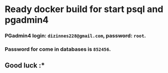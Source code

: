 # Ready docker build for start psql and pgadmin4

### PGadmin4 login: `dizinnes228@gmail.com`, password: `root`.
### Password for come in databases is `852456`.

## Good luck :*
